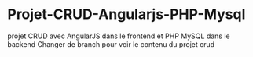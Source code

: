 # Projet-CRUD-Angularjs-PHP-Mysql
projet CRUD avec AngularJS dans le frontend et PHP MySQL dans le backend 
Changer de branch pour voir le contenu du projet crud

